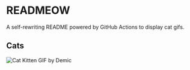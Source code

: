 # READMEOW

A self-rewriting README powered by GitHub Actions to display cat gifs.

## Cats

![Cat Kitten GIF by Demic](https://media0.giphy.com/media/v1.Y2lkPTlhY2QwMmRhZzR4MTVlbGdob3R1cnllZXdyY29lOHRndXgyeGFoZW12ZXd1ZnQ4ayZlcD12MV9naWZzX3NlYXJjaCZjdD1n/3oriO0OEd9QIDdllqo/200.gif)
